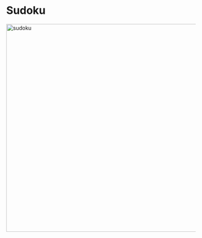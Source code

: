 # Sudoku

[<img width="552" alt="sudoku" src="https://user-images.githubusercontent.com/5166731/182145081-f05f5c3e-cf5b-4eb2-8a10-0a7590a09dec.png">](https://sudoku.sgmn.dev/)
